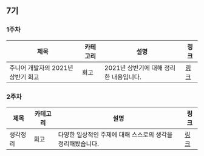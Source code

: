 ## 7기

### 1주차

|제목|카테고리|설명|링크|
|---|---|---|---|
|주니어 개발자의 2021년 상반기 회고|회고|2021년 상반기에 대해 정리한 내용입니다.|[링크](https://junilhwang.github.io/TIL/Review/2021-year/01-First-Quarter/#_1-2021%E1%84%82%E1%85%A7%E1%86%AB-%E1%84%86%E1%85%A9%E1%86%A8%E1%84%91%E1%85%AD%E1%84%8B%E1%85%A6-%E1%84%83%E1%85%A2%E1%84%92%E1%85%A1%E1%86%AB-%E1%84%92%E1%85%AC%E1%84%80%E1%85%A9)|

### 2주차


|제목|카테고리|설명|링크|
|---|---|---|---|
|생각정리|회고|다양한 일상적인 주제에 대해 스스로의 생각을 정리해봤습니다.|[링크](https://junilhwang.github.io/TIL/Writing/03-%EC%83%9D%EA%B0%81%EC%A0%95%EB%A6%AC/)|
